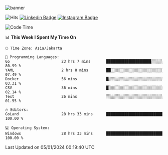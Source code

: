 ![banner](https://readme-typing-svg.herokuapp.com/?lines=Hello,+There!+👋;This+is+ryanbekhen....;Nice+to+meet+you!&center=false)

![Hits](https://hits.seeyoufarm.com/api/count/incr/badge.svg?url=https%3A%2F%2Fgithub.com%2Fryanbekhen%2Fhit-counter&count_bg=%2379C83D&title_bg=%23555555&icon=github.svg&icon_color=%23E7E7E7&title=Provile+views&edge_flat=true)
[![Linkedin Badge](https://img.shields.io/badge/-LinkedIn-0e76a8?style=flat-square&logo=Linkedin&logoColor=white)](https://linkedin.com/in/ryanbekhen)
[![Instagram Badge](https://img.shields.io/badge/-Instagram-e4405f?style=flat-square&logo=Instagram&logoColor=white)](https://instagram.com/ryanbekhen.dev/)

<!--START_SECTION:waka-->
![Code Time](http://img.shields.io/badge/Code%20Time-940%20hrs%2032%20mins-blue)

📊 **This Week I Spent My Time On** 

```text
🕑︎ Time Zone: Asia/Jakarta

💬 Programming Languages: 
Go                       23 hrs 7 mins       ████████████████████░░░░░   80.99 % 
YAML                     2 hrs 8 mins        ██░░░░░░░░░░░░░░░░░░░░░░░   07.49 % 
Docker                   56 mins             █░░░░░░░░░░░░░░░░░░░░░░░░   03.31 % 
CSV                      36 mins             █░░░░░░░░░░░░░░░░░░░░░░░░   02.14 % 
Text                     26 mins             ░░░░░░░░░░░░░░░░░░░░░░░░░   01.55 % 

🔥 Editors: 
GoLand                   28 hrs 33 mins      █████████████████████████   100.00 % 

💻 Operating System: 
Windows                  28 hrs 33 mins      █████████████████████████   100.00 % 
```


 Last Updated on 05/01/2024 00:19:40 UTC
<!--END_SECTION:waka-->
